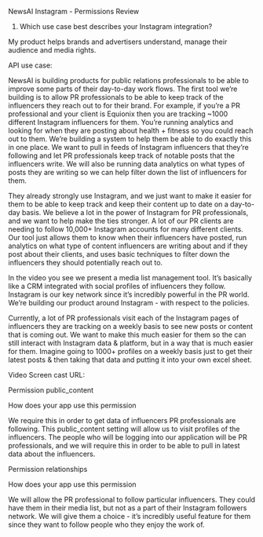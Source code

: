 NewsAI Instagram - Permissions Review

1. Which use case best describes your Instagram integration?

My product helps brands and advertisers understand, manage their audience and media rights.

API use case:

NewsAI is building products for public relations professionals to be able to improve some parts of their day-to-day work flows. The first tool we’re building is to allow PR professionals to be able to keep track of the influencers they reach out to for their brand. For example, if you’re a PR professional and your client is Equionix then you are tracking ~1000 different Instagram influencers for them. You’re running analytics and looking for when they are posting about health + fitness so you could reach out to them. We’re building a system to help them be able to do exactly this in one place. We want to pull in feeds of Instagram influencers that they’re following and let PR professionals keep track of notable posts that the influencers write. We will also be running data analytics on what types of posts they are writing so we can help filter down the list of influencers for them.

They already strongly use Instagram, and we just want to make it easier for them to be able to keep track and keep their content up to date on a day-to-day basis. We believe a lot in the power of Instagram for PR professionals, and we want to help make the ties stronger. A lot of our PR clients are needing to follow 10,000+ Instagram accounts for many different clients. Our tool just allows them to know when their influencers have posted, run analytics on what type of content influencers are writing about and if they post about their clients, and uses basic techniques to filter down the influencers they should potentially reach out to.

In the video you see we present a media list management tool. It’s basically like a CRM integrated with social profiles of influencers they follow. Instagram is our key network since it’s incredibly powerful in the PR world. We’re building our product around Instagram - with respect to the policies.

Currently, a lot of PR professionals visit each of the Instagram pages of influencers they are tracking on a weekly basis to see new posts or content that is coming out. We want to make this much easier for them so the can still interact with Instagram data & platform, but in a way that is much easier for them. Imagine going to 1000+ profiles on a weekly basis just to get their latest posts & then taking that data and putting it into your own excel sheet.

Video Screen cast URL:



Permission public_content

How does your app use this permission

We require this in order to get data of influencers PR professionals are following. This public_content setting will allow us to visit profiles of the influencers. The people who will be logging into our application will be PR professionals, and we will require this in order to be able to pull in latest data about the influencers.

Permission relationships

How does your app use this permission

We will allow the PR professional to follow particular influencers. They could have them in their media list, but not as a part of their Instagram followers network. We will give them a choice - it’s incredibly useful feature for them since they want to follow people who they enjoy the work of.
